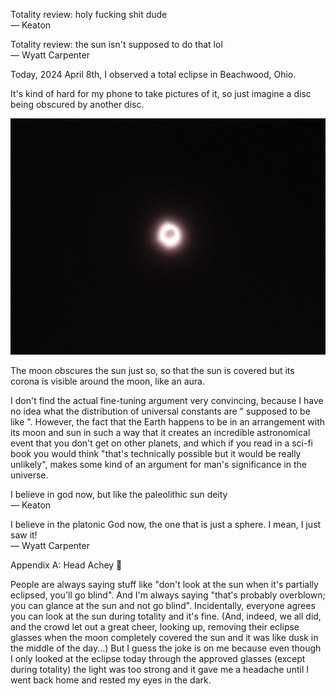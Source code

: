 Totality review: holy fucking shit dude\
— Keaton

Totality review: the sun isn't supposed to do that lol\
— Wyatt Carpenter

Today, 2024 April 8th, I observed a total eclipse in Beachwood, Ohio.

It's kind of hard for my phone to take pictures of it, so just imagine a disc being obscured by another disc.

![It looked better in person.](assets/observing_totality/1.jpg)

The moon obscures the sun just so, so that the sun is covered but its corona is visible around the moon, like an aura.

I don't find the actual fine-tuning argument very convincing, because I have no idea what the distribution of universal constants are " supposed to be like ". However, the fact that the Earth happens to be in an arrangement with its moon and sun in such a way that it creates an incredible astronomical event that you don't get on other planets, and which if you read in a sci-fi book you would think "that's technically possible but it would be really unlikely", makes some kind of an argument for man's significance in the universe.

I believe in god now, but like the paleolithic sun deity\
— Keaton

I believe in the platonic God now, the one that is just a sphere. I mean, I just saw it!\
— Wyatt Carpenter

Appendix A: Head Achey 🤕

People are always saying stuff like "don't look at the sun when it's partially eclipsed, you'll go blind". And I'm always saying "that's probably overblown; you can glance at the sun and not go blind". Incidentally, everyone agrees you can look at the sun during totality and it's fine. (And, indeed, we all did, and the crowd let out a great cheer, looking up, removing their eclipse glasses  when the moon completely covered the sun and it was like dusk in the middle of the day...) But I guess the joke is on me because even though I only looked at the eclipse today through the approved glasses (except during totality) the light was too strong and it gave me a headache until I went back home and rested my eyes in the dark.

<link rel="stylesheet" type="text/css" href="/style.css" /> <!-- This line is merely to style the page correctly in systems that respect such styling; it has no semantic meaning otherwise. -->

